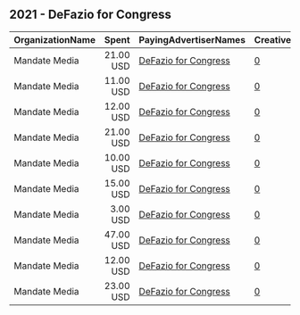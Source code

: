 ## 2021 - DeFazio for Congress 
|OrganizationName|Spent|PayingAdvertiserNames|CreativeUrls|Impressions|Genders|AgeBrackets|CountryCodes|BillingAddresses|CandidateBallotInformation|
|:---|---:|:---|:---|---:|:---|:---|:---|:---|:---|
|Mandate Media|21.00 USD|[DeFazio for Congress](2021/DeFazio_for_Congress.md)|[0](https://www.snap.com/political-ads/asset/94269a8291b6741954b4812222a6144a481f10876e0b1811b0c56afbf73add25?mediaType=png)|2,779||18+|united states|US|Peter DeFazio for Congress|
|Mandate Media|11.00 USD|[DeFazio for Congress](2021/DeFazio_for_Congress.md)|[0](https://www.snap.com/political-ads/asset/6e5e9c7fff9e630b8c9e2200498f2ffe70c6fa3b46ab9e78308fe9a8f3ea7a2c?mediaType=png)|995||18+|united states|US|Peter DeFazio for Congress|
|Mandate Media|12.00 USD|[DeFazio for Congress](2021/DeFazio_for_Congress.md)|[0](https://www.snap.com/political-ads/asset/6e5e9c7fff9e630b8c9e2200498f2ffe70c6fa3b46ab9e78308fe9a8f3ea7a2c?mediaType=png)|1,578||18+|united states|US|Peter DeFazio for Congress|
|Mandate Media|21.00 USD|[DeFazio for Congress](2021/DeFazio_for_Congress.md)|[0](https://www.snap.com/political-ads/asset/94269a8291b6741954b4812222a6144a481f10876e0b1811b0c56afbf73add25?mediaType=png)|2,765||18+|united states|US|Peter DeFazio for Congress|
|Mandate Media|10.00 USD|[DeFazio for Congress](2021/DeFazio_for_Congress.md)|[0](https://www.snap.com/political-ads/asset/94269a8291b6741954b4812222a6144a481f10876e0b1811b0c56afbf73add25?mediaType=png)|820||18+|united states|US|Peter DeFazio for Congress|
|Mandate Media|15.00 USD|[DeFazio for Congress](2021/DeFazio_for_Congress.md)|[0](https://www.snap.com/political-ads/asset/94269a8291b6741954b4812222a6144a481f10876e0b1811b0c56afbf73add25?mediaType=png)|1,429||18+|united states|US|Peter DeFazio for Congress|
|Mandate Media|3.00 USD|[DeFazio for Congress](2021/DeFazio_for_Congress.md)|[0](https://www.snap.com/political-ads/asset/94269a8291b6741954b4812222a6144a481f10876e0b1811b0c56afbf73add25?mediaType=png)|374||18+|united states|US|Peter DeFazio for Congress|
|Mandate Media|47.00 USD|[DeFazio for Congress](2021/DeFazio_for_Congress.md)|[0](https://www.snap.com/political-ads/asset/6e5e9c7fff9e630b8c9e2200498f2ffe70c6fa3b46ab9e78308fe9a8f3ea7a2c?mediaType=png)|5,104||18+|united states|US|Peter DeFazio for Congress|
|Mandate Media|12.00 USD|[DeFazio for Congress](2021/DeFazio_for_Congress.md)|[0](https://www.snap.com/political-ads/asset/6e5e9c7fff9e630b8c9e2200498f2ffe70c6fa3b46ab9e78308fe9a8f3ea7a2c?mediaType=png)|1,195||18+|united states|US|Peter DeFazio for Congress|
|Mandate Media|23.00 USD|[DeFazio for Congress](2021/DeFazio_for_Congress.md)|[0](https://www.snap.com/political-ads/asset/6e5e9c7fff9e630b8c9e2200498f2ffe70c6fa3b46ab9e78308fe9a8f3ea7a2c?mediaType=png)|2,178||18+|united states|US|Peter DeFazio for Congress|

